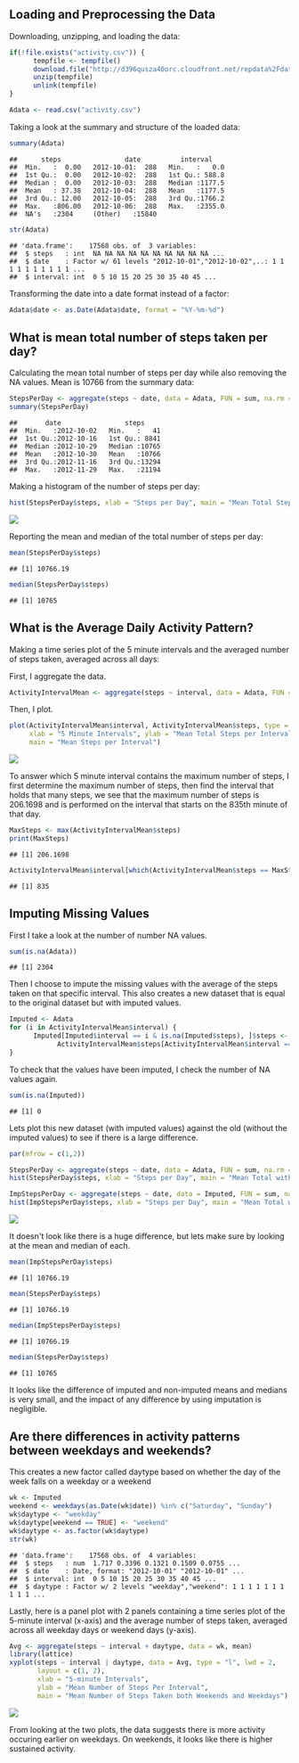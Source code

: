 Loading and Preprocessing the Data
----------------------------------

Downloading, unzipping, and loading the data:

``` r
if(!file.exists("activity.csv")) {
      tempfile <- tempfile()
      download.file("http://d396qusza40orc.cloudfront.net/repdata%2Fdata%2Factivity.zip",destfile = tempfile)
      unzip(tempfile)
      unlink(tempfile)
}

Adata <- read.csv("activity.csv")
```

Taking a look at the summary and structure of the loaded data:

``` r
summary(Adata)
```

    ##      steps                date          interval     
    ##  Min.   :  0.00   2012-10-01:  288   Min.   :   0.0  
    ##  1st Qu.:  0.00   2012-10-02:  288   1st Qu.: 588.8  
    ##  Median :  0.00   2012-10-03:  288   Median :1177.5  
    ##  Mean   : 37.38   2012-10-04:  288   Mean   :1177.5  
    ##  3rd Qu.: 12.00   2012-10-05:  288   3rd Qu.:1766.2  
    ##  Max.   :806.00   2012-10-06:  288   Max.   :2355.0  
    ##  NA's   :2304     (Other)   :15840

``` r
str(Adata)
```

    ## 'data.frame':    17568 obs. of  3 variables:
    ##  $ steps   : int  NA NA NA NA NA NA NA NA NA NA ...
    ##  $ date    : Factor w/ 61 levels "2012-10-01","2012-10-02",..: 1 1 1 1 1 1 1 1 1 1 ...
    ##  $ interval: int  0 5 10 15 20 25 30 35 40 45 ...

Transforming the date into a date format instead of a factor:

``` r
Adata$date <- as.Date(Adata$date, format = "%Y-%m-%d")
```

What is mean total number of steps taken per day?
-------------------------------------------------

Calculating the mean total number of steps per day while also removing the NA values. Mean is 10766 from the summary data:

``` r
StepsPerDay <- aggregate(steps ~ date, data = Adata, FUN = sum, na.rm = TRUE)
summary(StepsPerDay)
```

    ##       date                steps      
    ##  Min.   :2012-10-02   Min.   :   41  
    ##  1st Qu.:2012-10-16   1st Qu.: 8841  
    ##  Median :2012-10-29   Median :10765  
    ##  Mean   :2012-10-30   Mean   :10766  
    ##  3rd Qu.:2012-11-16   3rd Qu.:13294  
    ##  Max.   :2012-11-29   Max.   :21194

Making a histogram of the number of steps per day:

``` r
hist(StepsPerDay$steps, xlab = "Steps per Day", main = "Mean Total Steps per Day", col = "gray")
```

![](PA1_template_files/figure-markdown_github/unnamed-chunk-5-1.png)

Reporting the mean and median of the total number of steps per day:

``` r
mean(StepsPerDay$steps)
```

    ## [1] 10766.19

``` r
median(StepsPerDay$steps)
```

    ## [1] 10765

What is the Average Daily Activity Pattern?
-------------------------------------------

Making a time series plot of the 5 minute intervals and the averaged number of steps taken, averaged across all days:

First, I aggregate the data.

``` r
ActivityIntervalMean <- aggregate(steps ~ interval, data = Adata, FUN = mean, na.rm = TRUE)
```

Then, I plot.

``` r
plot(ActivityIntervalMean$interval, ActivityIntervalMean$steps, type = "l", col = "gray",
     xlab = "5 Minute Intervals", ylab = "Mean Total Steps per Interval",
     main = "Mean Steps per Interval")
```

![](PA1_template_files/figure-markdown_github/unnamed-chunk-8-1.png)

To answer which 5 minute interval contains the maximum number of steps, I first determine the maximum number of steps, then find the interval that holds that many steps, we see that the maximum number of steps is 206.1698 and is performed on the interval that starts on the 835th minute of that day.

``` r
MaxSteps <- max(ActivityIntervalMean$steps)
print(MaxSteps)
```

    ## [1] 206.1698

``` r
ActivityIntervalMean$interval[which(ActivityIntervalMean$steps == MaxSteps)]
```

    ## [1] 835

Imputing Missing Values
-----------------------

First I take a look at the number of number NA values.

``` r
sum(is.na(Adata))
```

    ## [1] 2304

Then I choose to impute the missing values with the average of the steps taken on that specific interval. This also creates a new dataset that is equal to the original dataset but with imputed values.

``` r
Imputed <- Adata
for (i in ActivityIntervalMean$interval) {
      Imputed[Imputed$interval == i & is.na(Imputed$steps), ]$steps <- 
            ActivityIntervalMean$steps[ActivityIntervalMean$interval == i]
}
```

To check that the values have been imputed, I check the number of NA values again.

``` r
sum(is.na(Imputed))
```

    ## [1] 0

Lets plot this new dataset (with imputed values) against the old (without the imputed values) to see if there is a large difference.

``` r
par(mfrow = c(1,2))

StepsPerDay <- aggregate(steps ~ date, data = Adata, FUN = sum, na.rm = TRUE)
hist(StepsPerDay$steps, xlab = "Steps per Day", main = "Mean Total with NAs", col = "gray")

ImpStepsPerDay <- aggregate(steps ~ date, data = Imputed, FUN = sum, na.rm = TRUE)
hist(ImpStepsPerDay$steps, xlab = "Steps per Day", main = "Mean Total with Imputed NAs", col = "gray")
```

![](PA1_template_files/figure-markdown_github/unnamed-chunk-13-1.png)

It doesn't look like there is a huge difference, but lets make sure by looking at the mean and median of each.

``` r
mean(ImpStepsPerDay$steps)
```

    ## [1] 10766.19

``` r
mean(StepsPerDay$steps)
```

    ## [1] 10766.19

``` r
median(ImpStepsPerDay$steps)
```

    ## [1] 10766.19

``` r
median(StepsPerDay$steps)
```

    ## [1] 10765

It looks like the difference of imputed and non-imputed means and medians is very small, and the impact of any difference by using imputation is negligible.

Are there differences in activity patterns between weekdays and weekends?
-------------------------------------------------------------------------

This creates a new factor called daytype based on whether the day of the week falls on a weekday or a weekend

``` r
wk <- Imputed
weekend <- weekdays(as.Date(wk$date)) %in% c("Saturday", "Sunday")
wk$daytype <- "weekday"
wk$daytype[weekend == TRUE] <- "weekend"
wk$daytype <- as.factor(wk$daytype)
str(wk)
```

    ## 'data.frame':    17568 obs. of  4 variables:
    ##  $ steps   : num  1.717 0.3396 0.1321 0.1509 0.0755 ...
    ##  $ date    : Date, format: "2012-10-01" "2012-10-01" ...
    ##  $ interval: int  0 5 10 15 20 25 30 35 40 45 ...
    ##  $ daytype : Factor w/ 2 levels "weekday","weekend": 1 1 1 1 1 1 1 1 1 1 ...

Lastly, here is a panel plot with 2 panels containing a time series plot of the 5-minute interval (x-axis) and the average number of steps taken, averaged across all weekday days or weekend days (y-axis).

``` r
Avg <- aggregate(steps ~ interval + daytype, data = wk, mean)
library(lattice)
xyplot(steps ~ interval | daytype, data = Avg, type = "l", lwd = 2,
       layout = c(1, 2), 
       xlab = "5-minute Intervals", 
       ylab = "Mean Number of Steps Per Interval",
       main = "Mean Number of Steps Taken both Weekends and Weekdays")
```

![](PA1_template_files/figure-markdown_github/unnamed-chunk-16-1.png)

From looking at the two plots, the data suggests there is more activity occuring earlier on weekdays. On weekends, it looks like there is higher sustained activity.
